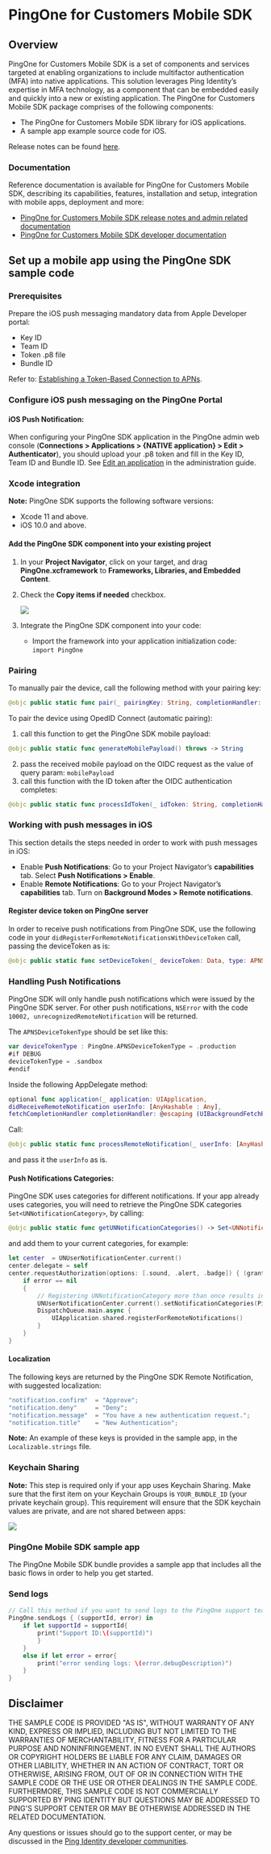 # PingOne for Customers Mobile SDK

## Overview

PingOne for Customers Mobile SDK is a set of components and services targeted at enabling organizations to include multifactor authentication (MFA) into native applications.
This solution leverages Ping Identity’s expertise in MFA technology, as a component that can be embedded easily and quickly into a new or existing application. The PingOne for Customers Mobile SDK package comprises of the following components:

* The PingOne for Customers Mobile SDK library for iOS applications.
* A sample app example source code for iOS.

Release notes can be found [here](./release-notes.md).

### Documentation

Reference documentation is available for PingOne for Customers Mobile SDK, describing its capabilities, features, installation and setup, integration with mobile apps, deployment and more: 

* [PingOne for Customers Mobile SDK release notes and admin related documentation](https://documentation.pingidentity.com/pingone/p14cAdminGuide/)
* [PingOne for Customers Mobile SDK developer documentation](https://apidocs.pingidentity.com/pingone/customer/v1/api/mobileSDK/)


## Set up a mobile app using the PingOne SDK sample code

### Prerequisites

Prepare the iOS push messaging mandatory data from Apple Developer portal:

* Key ID
* Team ID
* Token .p8 file
* Bundle ID

Refer to: [Establishing a Token-Based Connection to APNs](https://developer.apple.com/documentation/usernotifications/setting_up_a_remote_notification_server/establishing_a_token-based_connection_to_apns).


### Configure iOS push messaging on the PingOne Portal

#### iOS Push Notification:

When configuring your PingOne SDK application in the PingOne admin web console (**Connections > Applications > {NATIVE application} > Edit > Authenticator**), you should upload your .p8 token and fill in the Key ID, Team ID and Bundle ID. See [Edit an application](https://documentation.pingidentity.com/pingone/p14cAdminGuide/index.shtml#p1_t_editApplication.html) in the administration guide.



### Xcode integration

**Note:** PingOne SDK supports the following software versions:

* Xcode 11 and above.
* iOS 10.0 and above.


#### Add the PingOne SDK component into your existing project

1. In your **Project Navigator**, click on your target, and drag **PingOne.xcframework** to **Frameworks, Libraries, and Embedded Content**.
2. Check the **Copy items if needed** checkbox.

    ![](./img/p1_i_xc11-SDKintegrateIntoIDE.png)


3. Integrate the PingOne SDK component into your code:
	* Import the framework into your application initialization code:<br>`import PingOne`

### Pairing

To manually pair the device, call the following method with your pairing key:

```swift
@objc public static func pair(_ pairingKey: String, completionHandler: @escaping (NSError?) -> Void)
```

To pair the device using OpedID Connect (automatic pairing):

1. call this function to get the PingOne SDK mobile payload:
```swift
@objc public static func generateMobilePayload() throws -> String
```
2. pass the received mobile payload on the OIDC request as the value of query param: `mobilePayload`
3. call this function with the ID token after the OIDC authentication completes:
```swift
@objc public static func processIdToken(_ idToken: String, completionHandler: @escaping (_ pairingObject: PairingObject?, _ error: NSError?) -> Void)
```

### Working with push messages in iOS

This section details the steps needed in order to work with push messages in iOS:

* Enable **Push Notifications**: Go to your Project Navigator’s **capabilities** tab. Select **Push Notifications > Enable**.
* Enable **Remote Notifications**: Go to your Project Navigator’s **capabilities** tab. Turn on **Background Modes > Remote notifications**.


#### Register device token on PingOne server

In order to receive push notifications from PingOne SDK, use the following code in your `didRegisterForRemoteNotificationsWithDeviceToken` call, passing the deviceToken as is:

```swift
@objc public static func setDeviceToken(_ deviceToken: Data, type: APNSDeviceTokenType, completionHandler: @escaping (_ error: NSError?) -> Void)
```

### Handling Push Notifications

PingOne SDK will only handle push notifications which were issued by the PingOne SDK server. For other push notifications, `NSError` with the code `10002, unrecognizedRemoteNotification` will be returned.

The `APNSDeviceTokenType` should be set like this:

```swift
var deviceTokenType : PingOne.APNSDeviceTokenType = .production
#if DEBUG
deviceTokenType = .sandbox
#endif
```

Inside the following AppDelegate method:

```swift
optional func application(_ application: UIApplication,
didReceiveRemoteNotification userInfo: [AnyHashable : Any],
fetchCompletionHandler completionHandler: @escaping (UIBackgroundFetchResult) -> Void)
```

Call:

```swift
@objc public static func processRemoteNotification(_ userInfo: [AnyHashable : Any], completionHandler: @escaping (_ notificationObject: NotificationObject?, _ error: NSError?) -> Void)
```

and pass it the `userInfo` as is.

#### Push Notifications Categories:

PingOne SDK uses categories for different notifications. If your app already uses categories, you will need to retrieve the PingOne SDK categories `Set<UNNotificationCategory>`, by calling:    

```swift
@objc public static func getUNNotificationCategories() -> Set<UNNotificationCategory>
```

and add them to your current categories, for example:

```swift
let center  = UNUserNotificationCenter.current()
center.delegate = self
center.requestAuthorization(options: [.sound, .alert, .badge]) { (granted, error) in
    if error == nil
    {
        // Registering UNNotificationCategory more than once results in previous categories being overwritten. PingOne provides the needed categories. The developer may add categories.
        UNUserNotificationCenter.current().setNotificationCategories(PingOne.getUNNotificationCategories())
        DispatchQueue.main.async {
            UIApplication.shared.registerForRemoteNotifications()
        }
    }
}
```


#### Localization

The following keys are returned by the PingOne SDK Remote Notification, with suggested localization:

```swift
"notification.confirm"  = "Approve";
"notification.deny"     = "Deny";
"notification.message"  = "You have a new authentication request.";
"notification.title"    = "New Authentication";
```

**Note:** An example of these keys is provided in the sample app, in the `Localizable.strings` file.

### Keychain Sharing

**Note:** This step is required only if your app uses Keychain Sharing.
Make sure that the first item on your Keychain Groups is `YOUR_BUNDLE_ID` (your private keychain group). This requirement will ensure that the SDK keychain values are private, and are not shared between apps​:


![](./img/p1_i_SDKkeychainSharing.png)


### PingOne Mobile SDK sample app

The PingOne Mobile SDK bundle provides a sample app that includes all the basic flows in order to help you get started.

### Send logs

```swift
// Call this method if you want to send logs to the PingOne support team.
PingOne.sendLogs { (supportId, error) in
    if let supportId = supportId{
        print("Support ID:\(supportId)")
        }
    }
    else if let error = error{
        print("error sending logs: \(error.debugDescription)")
    }
}
```

## Disclaimer

THE SAMPLE CODE IS PROVIDED "AS IS", WITHOUT WARRANTY OF ANY KIND, EXPRESS OR
IMPLIED, INCLUDING BUT NOT LIMITED TO THE WARRANTIES OF MERCHANTABILITY,
FITNESS FOR A PARTICULAR PURPOSE AND NONINFRINGEMENT. IN NO EVENT SHALL THE
AUTHORS OR COPYRIGHT HOLDERS BE LIABLE FOR ANY CLAIM, DAMAGES OR OTHER
LIABILITY, WHETHER IN AN ACTION OF CONTRACT, TORT OR OTHERWISE, ARISING FROM,
OUT OF OR IN CONNECTION WITH THE SAMPLE CODE OR THE USE OR OTHER DEALINGS IN
THE SAMPLE CODE.  FURTHERMORE, THIS SAMPLE CODE IS NOT COMMERCIALLY SUPPORTED BY PING IDENTITY BUT QUESTIONS MAY BE ADDRESSED TO PING'S SUPPORT CENTER OR MAY BE OTHERWISE ADDRESSED IN THE RELATED DOCUMENTATION.

Any questions or issues should go to the support center, or may be discussed in the [Ping Identity developer communities](https://community.pingidentity.com/collaborate).
